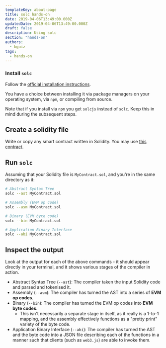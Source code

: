 ```yaml
---
templateKey: about-page
title: solc hands-on
date: 2019-04-06T13:49:00.000Z
updatedDate: 2019-04-06T13:49:00.000Z
draft: false
description: Using solc
section: "hands-on"
authors:
  - bguiz
tags:
  - hands-on
---
```


### Install `solc`

Follow the [official installation instructions](https://solidity.readthedocs.io/en/v0.5.7/installing-solidity.html).

You have a choice between installing it via package managers on your operating system,
via `npm`, or compiling from source.

Note that if you install via `npm` you get `solcjs` instead of `solc`.
Keep this in mind during the subsequent steps.

## Create a solidity file

Write or copy any smart contract written in Solidity.
You may use [this contract](https://dappsdev.org/hands-on/solidity-intro/cars-05.sol).

## Run `solc`

Assuming that your Solidity file is `MyContract.sol`, and you're in the same
directory as it:

```bash
# Abstract Syntax Tree
solc --ast MyContract.sol

# Assembly (EVM op code)
solc --asm MyContract.sol

# Binary (EVM byte code)
solc --bin MyContract.sol

# Application Binary Interface
solc --abi MyContract.sol
```

## Inspect the output

Look at the output for each of the above commands - it should appear directly in
your terminal, and it shows various stages of the compiler in action.

- Abstract Syntax Tree (`--ast`): The compiler taken the input Solidity code and parsed and tokenised it.
- Assembly (`--asm`): The compiler has turned the AST into a series of **EVM
  op codes**.
- Binary (`--bin`): The compiler has turned the EVM op codes into **EVM
  byte codes**.
  - This isn't necessarily a separate stage in itself, as it really
    is a 1-to-1 mapping, and the assembly effectively functions as a
    "pretty print" variety of the byte code.
- Application Binary Interface (`--abi`): The compiler has turned the AST and
  the byte code into a JSON file describing each of the functions in a manner
  such that clients (such as `web3.js`) are able to invoke them.
